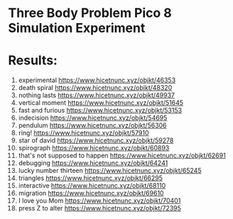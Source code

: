# Three Body Problem Pico 8 Simulation Experiment

# Results: 

1. experimental https://www.hicetnunc.xyz/objkt/46353
2. death spiral https://www.hicetnunc.xyz/objkt/48320
3. nothing lasts https://www.hicetnunc.xyz/objkt/49937
4. vertical moment https://www.hicetnunc.xyz/objkt/51645
5. fast and furious https://www.hicetnunc.xyz/objkt/53153
6. indecision https://www.hicetnunc.xyz/objkt/54695
7. pendulum https://www.hicetnunc.xyz/objkt/56306
8. ring! https://www.hicetnunc.xyz/objkt/57910
9. star of david https://www.hicetnunc.xyz/objkt/59278
10. spirograph https://www.hicetnunc.xyz/objkt/60893
11. that's not supposed to happen https://www.hicetnunc.xyz/objkt/62691
12. debugging https://www.hicetnunc.xyz/objkt/64241
13. lucky number thirteen https://www.hicetnunc.xyz/objkt/65245
14. triangles https://www.hicetnunc.xyz/objkt/66295
15. interactive https://www.hicetnunc.xyz/objkt/68110
16. migration https://www.hicetnunc.xyz/objkt/69610
17. I love you Mom https://www.hicetnunc.xyz/objkt/70401
18. press Z to alter https://www.hicetnunc.xyz/objkt/72395
